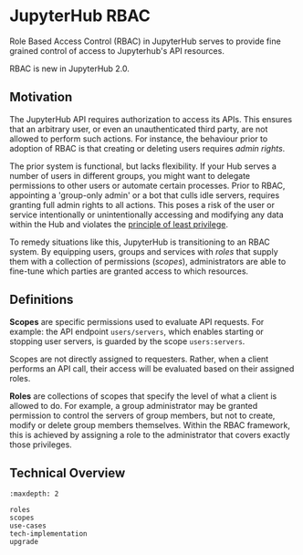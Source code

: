 # JupyterHub RBAC

Role Based Access Control (RBAC) in JupyterHub serves to provide fine grained control of access to Jupyterhub's API resources.

RBAC is new in JupyterHub 2.0.

## Motivation

The JupyterHub API requires authorization to access its APIs.
This ensures that an arbitrary user, or even an unauthenticated third party, are not allowed to perform such actions.
For instance, the behaviour prior to adoption of RBAC is that creating or deleting users requires _admin rights_.

The prior system is functional, but lacks flexibility. If your Hub serves a number of users in different groups, you might want to delegate permissions to other users or automate certain processes.
Prior to RBAC, appointing a 'group-only admin' or a bot that culls idle servers, requires granting full admin rights to all actions. This poses a risk of the user or service intentionally or unintentionally accessing and modifying any data within the Hub and violates the [principle of least privilege](https://en.wikipedia.org/wiki/Principle_of_least_privilege).

To remedy situations like this, JupyterHub is transitioning to an RBAC system. By equipping users, groups and services with _roles_ that supply them with a collection of permissions (_scopes_), administrators are able to fine-tune which parties are granted access to which resources.

## Definitions

**Scopes** are specific permissions used to evaluate API requests. For example: the API endpoint `users/servers`, which enables starting or stopping user servers, is guarded by the scope `users:servers`.

Scopes are not directly assigned to requesters. Rather, when a client performs an API call, their access will be evaluated based on their assigned roles.

**Roles** are collections of scopes that specify the level of what a client is allowed to do. For example, a group administrator may be granted permission to control the servers of group members, but not to create, modify or delete group members themselves.
Within the RBAC framework, this is achieved by assigning a role to the administrator that covers exactly those privileges.

## Technical Overview

```{toctree}
:maxdepth: 2

roles
scopes
use-cases
tech-implementation
upgrade
```
